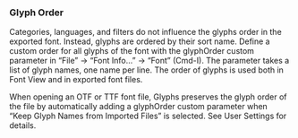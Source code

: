 ### Glyph Order

Categories, languages, and filters do not influence the glyphs order in the exported font.
Instead, glyphs are ordered by their sort name.
Define a custom order for all glyphs of the font with the glyphOrder custom parameter in “File” → “Font Info…” → “Font” (Cmd-I).
The parameter takes a list of glyph names, one name per line.
The order of glyphs is used both in Font View and in exported font files.

When opening an OTF or TTF font file, Glyphs preserves the glyph order of the file by automatically adding a glyphOrder custom parameter when “Keep Glyph Names from Imported Files” is selected.
See User Settings for details.